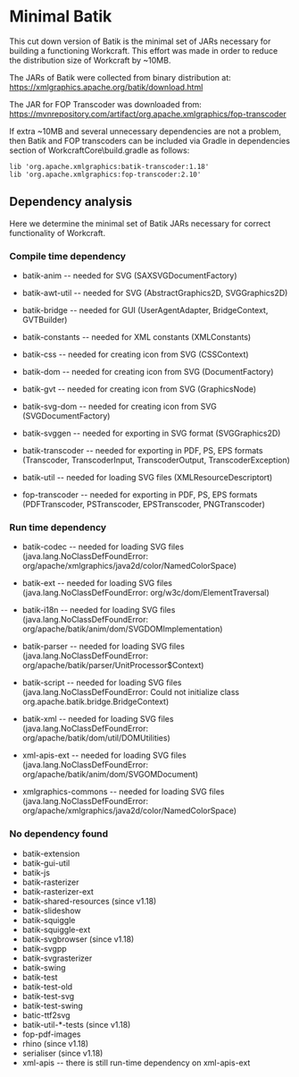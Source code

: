 # Minimal Batik

This cut down version of Batik is the minimal set of JARs necessary
for building a functioning Workcraft. This effort was made in order
to reduce the distribution size of Workcraft by ~10MB.

The JARs of Batik were collected from binary distribution at:
https://xmlgraphics.apache.org/batik/download.html

The JAR for FOP Transcoder was downloaded from:
https://mvnrepository.com/artifact/org.apache.xmlgraphics/fop-transcoder

If extra ~10MB and several unnecessary dependencies are not a problem,
then Batik and FOP transcoders can be included via Gradle in
dependencies section of WorkcraftCore\build.gradle as follows:

    lib 'org.apache.xmlgraphics:batik-transcoder:1.18'
    lib 'org.apache.xmlgraphics:fop-transcoder:2.10'


## Dependency analysis

Here we determine the minimal set of Batik JARs necessary for correct
functionality of Workcraft.

### Compile time dependency

  * batik-anim -- needed for SVG
    (SAXSVGDocumentFactory)

  * batik-awt-util -- needed for SVG
    (AbstractGraphics2D, SVGGraphics2D)

  * batik-bridge -- needed for GUI
    (UserAgentAdapter, BridgeContext, GVTBuilder)

  * batik-constants -- needed for XML constants
    (XMLConstants)

  * batik-css -- needed for creating icon from SVG
    (CSSContext)

  * batik-dom -- needed for creating icon from SVG
    (DocumentFactory)

  * batik-gvt -- needed for creating icon from SVG
    (GraphicsNode)

  * batik-svg-dom -- needed for creating icon from SVG
    (SVGDocumentFactory)

  * batik-svggen -- needed for exporting in SVG format
    (SVGGraphics2D)

  * batik-transcoder -- needed for exporting in PDF, PS, EPS formats
    (Transcoder, TranscoderInput, TranscoderOutput, TranscoderException)

  * batik-util -- needed for loading SVG files
    (XMLResourceDescriptort)

  * fop-transcoder -- needed for exporting in PDF, PS, EPS formats
    (PDFTranscoder, PSTranscoder, EPSTranscoder, PNGTranscoder)

### Run time dependency

  * batik-codec -- needed for loading SVG files
    (java.lang.NoClassDefFoundError: org/apache/xmlgraphics/java2d/color/NamedColorSpace)

  * batik-ext -- needed for loading SVG files
    (java.lang.NoClassDefFoundError: org/w3c/dom/ElementTraversal)

  * batik-i18n -- needed for loading SVG files
    (java.lang.NoClassDefFoundError: org/apache/batik/anim/dom/SVGDOMImplementation)

  * batik-parser -- needed for loading SVG files
    (java.lang.NoClassDefFoundError: org/apache/batik/parser/UnitProcessor$Context)

  * batik-script -- needed for loading SVG files
    (java.lang.NoClassDefFoundError: Could not initialize class org.apache.batik.bridge.BridgeContext)

  * batik-xml -- needed for loading SVG files
    (java.lang.NoClassDefFoundError: org/apache/batik/dom/util/DOMUtilities)

  * xml-apis-ext -- needed for loading SVG files
    (java.lang.NoClassDefFoundError: org/apache/batik/anim/dom/SVGOMDocument)

  * xmlgraphics-commons -- needed for loading SVG files
    (java.lang.NoClassDefFoundError: org/apache/xmlgraphics/java2d/color/NamedColorSpace)

### No dependency found

  * batik-extension
  * batik-gui-util
  * batik-js
  * batik-rasterizer
  * batik-rasterizer-ext
  * batik-shared-resources (since v1.18)
  * batik-slideshow
  * batik-squiggle
  * batik-squiggle-ext
  * batik-svgbrowser (since v1.18)
  * batik-svgpp
  * batik-svgrasterizer
  * batik-swing
  * batik-test
  * batik-test-old
  * batik-test-svg
  * batik-test-swing
  * batic-ttf2svg
  * batik-util-*-tests  (since v1.18)
  * fop-pdf-images
  * rhino (since v1.18)
  * serialiser (since v1.18)
  * xml-apis  -- there is still run-time dependency on xml-apis-ext
